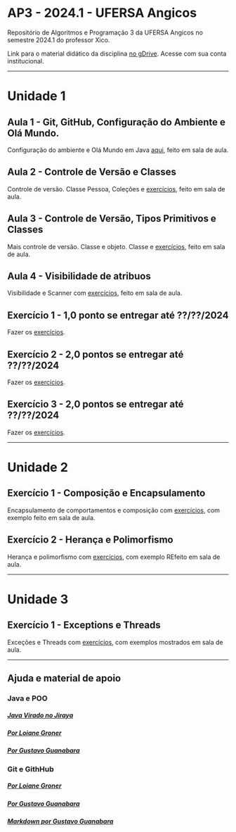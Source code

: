 # AP3 - 2024.1 - UFERSA Angicos

Repositório de Algoritmos e Programação 3 da UFERSA Angicos no semestre 2024.1 do professor Xico.

Link para o material didático da disciplina [no gDrive](https://drive.google.com/drive/u/1/folders/1y72aaSWIXqO2sgJkdnLvzLkCXdZ2KwXj). Acesse com sua conta institucional.

---

# Unidade 1

## Aula 1 - Git, GitHub, Configuração do Ambiente e Olá Mundo.

Configuração do ambiente e Olá Mundo em Java [aqui](unidade1/aula1.md), feito em sala de aula.

## Aula 2 - Controle de Versão e Classes

Controle de versão. Classe Pessoa, Coleções e [exercícios](unidade1/aula2.md), feito em sala de aula.

## Aula 3 - Controle de Versão, Tipos Primitivos e Classes

Mais controle de versão. Classe e objeto. Classe  e [exercícios](unidade1/aula3.md), feito em sala de aula.

## Aula 4 - Visibilidade de atribuos

Visibilidade e Scanner com [exercícios](unidade1/aulaX.md), feito em sala de aula.

## Exercício 1 - 1,0 ponto se entregar até ??/??/2024

Fazer os [exercícios](unidade1/exercícioX.md).

## Exercício 2 - 2,0 pontos se entregar até ??/??/2024

Fazer os [exercícios](unidade1/exercícioX.md).

## Exercício 3 - 2,0 pontos se entregar até ??/??/2024

Fazer os [exercícios](unidade1/exercício3.md).

---

# Unidade 2

## Exercício 1 - Composição e Encapsulamento

Encapsulamento de comportamentos e composição com [exercícios](unidade2/exercicio1.md), com exemplo feito em sala de aula.

## Exercício 2 - Herança e Polimorfismo

Herança e polimorfismo com [exercícios](unidade2/exercicio2.md), com exemplo REfeito em sala de aula.

---

# Unidade 3

## Exercício 1 - Exceptions e Threads

Exceções e Threads com [exercícios](unidade3/exercicio1.md), com exemplos mostrados em sala de aula.

---

## Ajuda e material de apoio

### Java e POO

##### [Java Virado no Jiraya](https://www.youtube.com/playlist?list=PL62G310vn6nFIsOCC0H-C2infYgwm8SWW)

##### [Por Loiane Groner](https://www.youtube.com/playlist?list=PLGxZ4Rq3BOBq0KXHsp5J3PxyFaBIXVs3r)

##### [Por Gustavo Guanabara](https://www.youtube.com/playlist?list=PLHz_AreHm4dkqe2aR0tQK74m8SFe-aGsY)

### Git e GithHub

##### [Por Loiane Groner](https://www.youtube.com/watch?v=UMhskLXJuq4)

##### [Por Gustavo Guanabara](https://www.youtube.com/watch?v=xEKo29OWILE&list=PLHz_AreHm4dm7ZULPAmadvNhH6vk9oNZA)

##### [Markdown por Gustavo Guanabara](/git_github_gguanabara)
